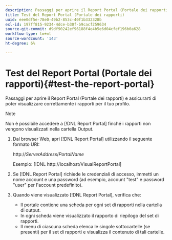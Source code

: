 ```yaml
---
description: Passaggi per aprire il Report Portal (Portale dei rapporti) e assicurarti di poter visualizzare correttamente i rapporti per il tuo profilo.
title: Test del Report Portal (Portale dei rapporti)
uuid: eee0df5e-78e0-49b2-853c-40f1b332328b
exl-id: 197ff815-9234-4dce-b30f-b9cacf259634
source-git-commit: d9df90242ef96188f4e4b5e6d04cfef196b0a628
workflow-type: tm+mt
source-wordcount: '143'
ht-degree: 6%

---
```


# Test del Report Portal (Portale dei rapporti){#test-the-report-portal}

Passaggi per aprire il Report Portal (Portale dei rapporti) e assicurarti di poter visualizzare correttamente i rapporti per il tuo profilo.

>[!NOTE]
>
>Non è possibile accedere a [!DNL Report Portal] finché i rapporti non vengono visualizzati nella cartella Output.

1. Dal browser Web, apri [!DNL Report Portal] utilizzando il seguente formato URI:

   http://*ServerAddress*/*PortalName*

   Esempio: [!DNL http://localhost/VisualReportPortal]

1. Se [!DNL Report Portal] richiede le credenziali di accesso, immetti un nome account e una password (ad esempio, account &quot;test&quot; e password &quot;user&quot; per l&#39;account predefinito).
1. Quando viene visualizzato [!DNL Report Portal], verifica che:

   * Il portale contiene una scheda per ogni set di rapporti nella cartella di output.
   * In ogni scheda viene visualizzato il rapporto di riepilogo del set di rapporti.
   * Il menu di ciascuna scheda elenca le singole sottocartelle (se presenti) per il set di rapporti e visualizza il contenuto di tali cartelle.
